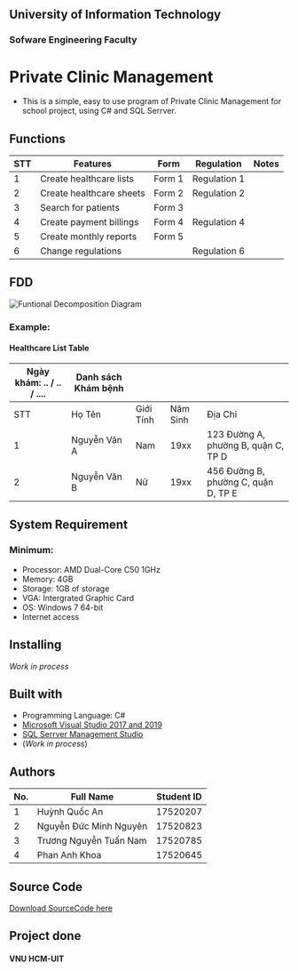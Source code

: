 ## University of Information Technology
### Sofware Engineering Faculty

# Private Clinic Management

- This is a simple, easy to use program of Private Clinic Management for school project, using C# and SQL Serrver.

## Functions
| STT | Features | Form | Regulation | Notes |
| --- | ------- | ---- | ---------- | ----- |
|  1  | Create healthcare lists | Form 1 | Regulation 1 | |
|  2  | Create healthcare sheets | Form 2 | Regulation 2 | |
|  3  | Search for patients | Form 3 | | |
|  4  | Create payment billings | Form 4 | Regulation 4 | |
|  5  | Create monthly reports | Form 5 | |
|  6  | Change regulations | | Regulation 6 | |


## FDD
![Funtional Decomposition Diagram](https://i.imgur.com/xl87nOk.png)

### Example:
#### Healthcare List Table
| Ngày khám: .. / .. / .... | Danh sách Khám bệnh |   |   |   |
| ------------------------- | ------------------- | - | - | - |
|          STT          |    Họ Tên    | Giới Tính | Năm Sinh |              Địa Chỉ                |
|           1           | Nguyễn Văn A |    Nam    |   19xx   | 123 Đường A, phường B, quận C, TP D |
|           2           | Nguyễn Văn B |    Nữ    |   19xx   | 456 Đường B, phường C, quận D, TP E |

## System Requirement
### Minimum:
- Processor: AMD Dual-Core C50 1GHz
- Memory: 4GB
- Storage: 1GB of storage
- VGA: Intergrated Graphic Card 
- OS: Windows 7 64-bit
- Internet access

## Installing
*Work in process*

## Built with 
- Programming Language: C#
- [Microsoft Visual Studio 2017 and 2019 ](https://visualstudio.microsoft.com/)
- [SQL Serrver Management Studio](https://www.microsoft.com/en-us/sql-server/sql-server-downloads)
- (*Work in process*)


## Authors
| No. | Full Name | Student ID |
| --- | --- | --- |
| 1 | Huỳnh Quốc An | 17520207 |
| 2 | Nguyễn Đức Minh Nguyên | 17520823 |
| 3 | Trương Nguyễn Tuấn Nam | 17520785 |
| 4 | Phan Anh Khoa | 17520645 |

## Source Code
[Download SourceCode here](https://drive.google.com/file/d/1rWtjdaD7k43hBUkZ7Naq4nRg7MGFnoG1/view?usp=sharing)

## Project done

#### VNU HCM-UIT
